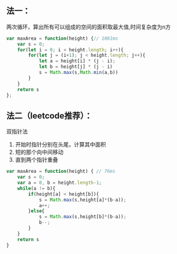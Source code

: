 ## 法一：
两次循环，算出所有可以组成的空间的面积取最大值,时间复杂度为n方
```js
var maxArea = function(height) {// 1061ms
    var s = 0;
    for(let i = 0; i < height.length; i++){
        for(let j = (i+1); j < height.length; j++){
            let a = height[i] * (j - i);
            let b = height[j] * (j - i)
            s = Math.max(s,Math.min(a,b))
        }
    }
    return s
};
```

## 法二（leetcode推荐）：
双指针法
1. 开始时指针分别在头尾，计算其中面积
2. 短的那个向中间移动
3. 直到两个指针重叠
```js
var maxArea = function(height) { // 76ms
    var s = 0;
    var a = 0, b = height.length-1;
    while(a != b){
        if(height[a] < height[b]){
            s = Math.max(s,height[a]*(b-a));
            a++;
        }else{
            s = Math.max(s,height[b]*(b-a));
            b--;
        }
    }
    return s
}
```
